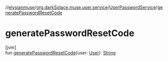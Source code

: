 //[elysianmuse](../../../index.md)/[org.darkSolace.muse.user.service](../index.md)/[UserPasswordService](index.md)/[generatePasswordResetCode](generate-password-reset-code.md)

# generatePasswordResetCode

[jvm]\
fun [generatePasswordResetCode](generate-password-reset-code.md)(user: [User](../../org.darkSolace.muse.user.model/-user/index.md)): [String](https://kotlinlang.org/api/latest/jvm/stdlib/kotlin/-string/index.html)
